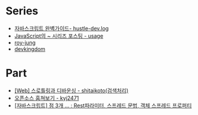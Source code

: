 # Series
- [자바스크립트 완벽가이드- hustle-dev.log](https://velog.io/@hustle-dev/%EC%9E%90%EB%B0%94%EC%8A%A4%ED%81%AC%EB%A6%BD%ED%8A%B8-%EC%99%84%EB%B2%BD%EA%B0%80%EC%9D%B4%EB%93%9C-%EC%8A%A4%ED%84%B0%EB%94%94-%EC%8B%9C%EC%9E%91)
- [JavaScript의 ~ 시리즈 포스팅 - usage](https://usage.tistory.com/122)
- [roy-jung](https://roy-jung.github.io/categories/fe/javascript/)
- [devkingdom](https://devkingdom.tistory.com/category/Programming/WEB)

# Part
- [[Web] 스로틀링과 디바운싱 - shitaikoto(검색처리)](https://velog.io/@shitaikoto/Web-Throttling-Debouncing)
- [오픈소스 훔쳐보기 - kyj2471](https://velog.io/@kyj2471/%EC%98%A4%ED%94%88%EC%86%8C%EC%8A%A4-%ED%9B%94%EC%B3%90%EB%B3%B4%EA%B8%B0)
- [[자바스크립트] 점 3개 ... : Rest파라미터, 스프레드 문법, 객체 스프레드 프로퍼티](https://curryyou.tistory.com/236)

